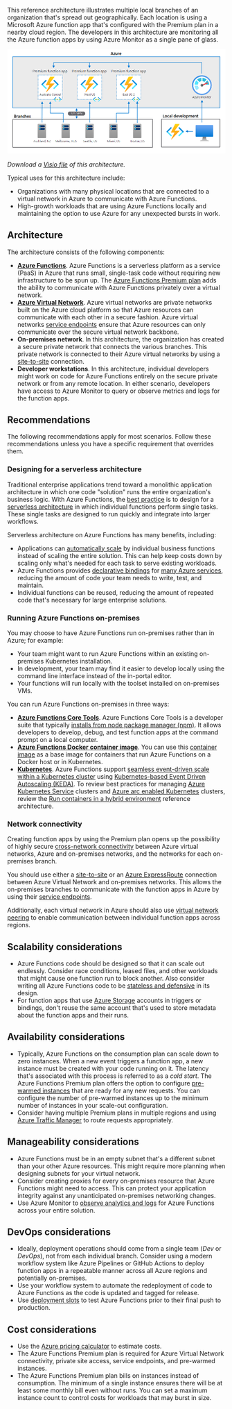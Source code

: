


This reference architecture illustrates multiple local branches of an organization that's spread out geographically. Each location is using a Microsoft Azure function app that's configured with the Premium plan in a nearby cloud region. The developers in this architecture are monitoring all the Azure function apps by using Azure Monitor as a single pane of glass.

![The diagram illustrates multiple local virtual machines (VMs) that are connected to Azure Functions in different regions. Developers are monitoring their function apps by using Azure Monitor.][architectural-diagram]

*Download a [Visio file][architectural-diagram-visio-source] of this architecture.*

Typical uses for this architecture include:

- Organizations with many physical locations that are connected to a virtual network in Azure to communicate with Azure Functions.
- High-growth workloads that are using Azure Functions locally and maintaining the option to use Azure for any unexpected bursts in work.

## Architecture

The architecture consists of the following components:

- **[Azure Functions][azure-functions]**. Azure Functions is a serverless platform as a service (PaaS) in Azure that runs small, single-task code without requiring new infrastructure to be spun up. The [Azure Functions Premium plan][azure-functions-premium] adds the ability to communicate with Azure Functions privately over a virtual network.
- **[Azure Virtual Network][azure-virtual-network]**. Azure virtual networks are private networks built on the Azure cloud platform so that Azure resources can communicate with each other in a secure fashion. Azure virtual networks [service endpoints][azure-virtual-network-service-endpoints] ensure that Azure resources can only communicate over the secure virtual network backbone.
- **On-premises network**. In this architecture, the organization has created a secure private network that connects the various branches. This private network is connected to their Azure virtual networks by using a [site-to-site][azure-virtual-network-s2s] connection.
- **Developer workstations**. In this architecture, individual developers might work on code for Azure Functions entirely on the secure private network or from any remote location. In either scenario, developers have access to Azure Monitor to query or observe metrics and logs for the function apps.

## Recommendations

The following recommendations apply for most scenarios. Follow these recommendations unless you have a specific requirement that overrides them.

### Designing for a serverless architecture

Traditional enterprise applications trend toward a monolithic application architecture in which one code "solution" runs the entire organization's business logic. With Azure Functions, the [best practice][azure-functions-best-practices] is to design for a [serverless architecture][azure-architecture-center-serverless] in which individual functions perform single tasks. These single tasks are designed to run quickly and integrate into larger workflows.

Serverless architecture on Azure Functions has many benefits, including:

- Applications can [automatically scale][azure-functions-scale] by individual business functions instead of scaling the entire solution. This can help keep costs down by scaling only what's needed for each task to serve existing workloads.
- Azure Functions provides [declarative bindings][azure-functions-bindings] for [many Azure services][azure-functions-bindings-list], reducing the amount of code your team needs to write, test, and maintain.
- Individual functions can be reused, reducing the amount of repeated code that's necessary for large enterprise solutions.

### Running Azure Functions on-premises

You may choose to have Azure Functions run on-premises rather than in Azure; for example:

- Your team might want to run Azure Functions within an existing on-premises Kubernetes installation.
- In development, your team may find it easier to develop locally using the command line interface instead of the in-portal editor.
- Your functions will run locally with the toolset installed on on-premises VMs.

You can run Azure Functions on-premises in three ways:

- **[Azure Functions Core Tools][azure-functions-core-tools]**. Azure Functions Core Tools is a developer suite that typically [installs from node package manager (npm)][azure-functions-core-tools-install]. It allows developers to develop, debug, and test function apps at the command prompt on a local computer.
- **[Azure Functions Docker container image][azure-functions-docker]**. You can use this [container image][azure-functions-docker-hub] as a base image for containers that run Azure Functions on a Docker host or in Kubernetes.
- **[Kubernetes][kubernetes]**. Azure Functions support [seamless event-driven scale within a Kubernetes cluster][azure-functions-kubernetes] using [Kubernetes-based Event Driven Autoscaling (KEDA)][kubernetes-keda]. To review best practices for managing [Azure Kubernetes Service][azure-kubernetes-service] clusters and [Azure arc enabled Kubernetes][azure-arc-kubernetes] clusters, review the [Run containers in a hybrid environment][reference-architecture-hybrid-containers] reference architecture.

### Network connectivity

Creating function apps by using the Premium plan opens up the possibility of highly secure [cross-network connectivity][azure-virtual-network-cross] between Azure virtual networks, Azure and on-premises networks, and the networks for each on-premises branch.

You should use either a [site-to-site][azure-virtual-network-s2s] or an [Azure ExpressRoute][azure-expressroute] connection between Azure Virtual Network and on-premises networks. This allows the on-premises branches to communicate with the function apps in Azure by using their [service endpoints][azure-virtual-network-service-endpoints].

Additionally, each virtual network in Azure should also use [virtual network peering][azure-virtual-network-peering] to enable communication between individual function apps across regions.

## Scalability considerations

- Azure Functions code should be designed so that it can scale out endlessly. Consider race conditions, leased files, and other workloads that might cause one function run to block another. Also consider writing all Azure Functions code to be [stateless and defensive][azure-functions-best-practices] in its design.
- For function apps that use [Azure Storage][azure-storage] accounts in triggers or bindings, don't reuse the same account that's used to store metadata about the function apps and their runs.

## Availability considerations

- Typically, Azure Functions on the consumption plan can scale down to zero instances. When a new event triggers a function app, a new instance must be created with your code running on it. The latency that's associated with this process is referred to as a *cold start*. The Azure Functions Premium plan offers the option to configure [pre-warmed instances][azure-functions-premium-warmed] that are ready for any new requests. You can configure the number of pre-warmed instances up to the minimum number of instances in your scale-out configuration.
- Consider having multiple Premium plans in multiple regions and using [Azure Traffic Manager][azure-traffic-manager] to route requests appropriately.

## Manageability considerations

- Azure Functions must be in an empty subnet that's a different subnet than your other Azure resources. This might require more planning when designing subnets for your virtual network.
- Consider creating proxies for every on-premises resource that Azure Functions might need to access. This can protect your application integrity against any unanticipated on-premises networking changes.
- Use Azure Monitor to [observe analytics and logs][azure-functions-monitor] for Azure Functions across your entire solution.

## DevOps considerations

- Ideally, deployment operations should come from a single team (*Dev* or *DevOps*), not from each individual branch. Consider using a modern workflow system like Azure Pipelines or GitHub Actions to deploy function apps in a repeatable manner across all Azure regions and potentially on-premises.
- Use your workflow system to automate the redeployment of code to Azure Functions as the code is updated and tagged for release.
- Use [deployment slots][azure-functions-deployment-slots] to test Azure Functions prior to their final push to production.

## Cost considerations

- Use the [Azure pricing calculator][azure-pricing-calculator] to estimate costs.
- The Azure Functions Premium plan is required for Azure Virtual Network connectivity, private site access, service endpoints, and pre-warmed instances.
- The Azure Functions Premium plan bills on instances instead of consumption. The minimum of a single instance ensures there will be at least some monthly bill even without runs. You can set a maximum instance count to control costs for workloads that may burst in size.

[architectural-diagram]: ./images/azure-functions-hybrid.png
[architectural-diagram-visio-source]: https://arch-center.azureedge.net/azure-functions-hybrid.vsdx
[azure-arc-kubernetes]: /azure/azure-arc/kubernetes/
[azure-architecture-center-serverless]: ../serverless-quest/serverless-overview.md
[azure-expressroute]: /azure/expressroute/
[azure-functions]: /azure/azure-functions/
[azure-functions-best-practices]: /azure/azure-functions/functions-best-practices
[azure-functions-bindings]: /azure/azure-functions/functions-bindings-example
[azure-functions-bindings-list]: /azure/azure-functions/functions-triggers-bindings#supported-bindings
[azure-functions-core-tools]: https://github.com/azure/azure-functions-core-tools
[azure-functions-core-tools-install]: /azure/azure-functions/functions-run-local#install-the-azure-functions-core-tools
[azure-functions-deployment-slots]: /azure/azure-functions/functions-deployment-slots
[azure-functions-docker]: /azure/azure-functions/functions-create-function-linux-custom-image
[azure-functions-docker-hub]: https://hub.docker.com/_/microsoft-azure-functions-base
[azure-functions-kubernetes]: /azure/azure-functions/functions-kubernetes-keda
[azure-functions-monitor]: /azure/azure-functions/functions-monitoring
[azure-functions-premium]: /azure/azure-functions/functions-premium-plan
[azure-functions-premium-warmed]: /azure/azure-functions/functions-premium-plan#pre-warmed-instances
[azure-functions-scale]: /azure/azure-functions/functions-scale
[azure-kubernetes-service]: /azure/aks/
[azure-pricing-calculator]: https://azure.microsoft.com/pricing/calculator/
[azure-storage]: /azure/storage
[azure-traffic-manager]: /azure/traffic-manager
[azure-virtual-network]: /azure/virtual-network/
[azure-virtual-network-cross]: /azure/expressroute/cross-network-connectivity
[azure-virtual-network-peering]: /azure/virtual-network/virtual-network-peering-overview
[azure-virtual-network-service-endpoints]: /azure/virtual-network/virtual-network-service-endpoints-overview
[azure-virtual-network-s2s]: /azure/vpn-gateway/vpn-gateway-howto-site-to-site-resource-manager-portal
[kubernetes]: https://kubernetes.io/
[kubernetes-keda]: https://keda.sh/
[reference-architecture-hybrid-containers]: hybrid-containers.yml